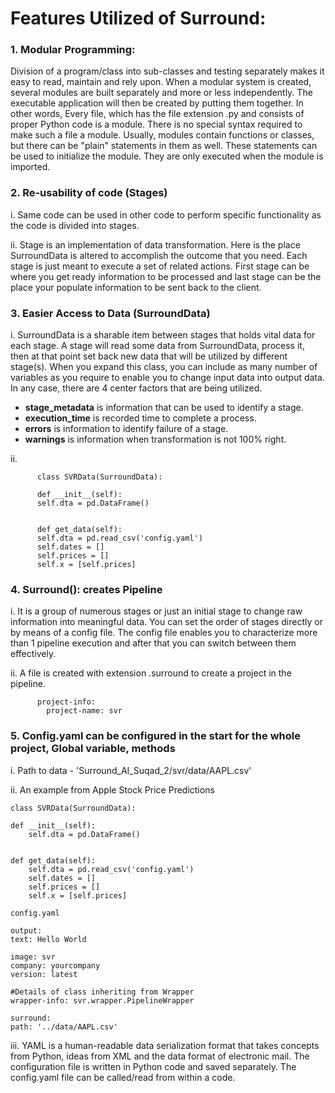 # Features Utilized of Surround:

### 1.	Modular Programming:

Division of a program/class into sub-classes and testing separately makes it easy to read, maintain and rely upon. When a modular system is created, several modules are built separately and more or less independently. The executable application will then be created by putting them together. In other words, Every file, which has the file extension .py and consists of proper Python code is a module. There is no special syntax required to make such a file a module. Usually, modules contain functions or classes, but there can be "plain" statements in them as well. These statements can be used to initialize the module. They are only executed when the module is imported. 


### 2.	Re-usability of code (Stages)

i. Same code can be used in other code to perform specific functionality as the code is divided into stages.

ii. Stage is an implementation of data transformation. Here is the place SurroundData is altered to accomplish the outcome that you need. Each stage is just meant to execute a set of related actions. First stage can be where you get ready information to be processed and last stage can be the place your populate information to be sent back to the client.


### 3.	Easier Access to Data (SurroundData)

i. SurroundData is a sharable item between stages that holds vital data for each stage. A stage will read some data from SurroundData, process it, then at that point set back new data that will be utilized by different stage(s). When you expand this class, you can include as many number of variables as you require to enable you to change input data into output data. In any case, there are 4 center factors that are being utilized.

- **stage_metadata** is information that can be used to identify a stage.
- **execution_time** is recorded time to complete a process.
- **errors** is information to identify failure of a stage.
- **warnings** is information when transformation is not 100% right.

ii.	
          
          class SVRData(SurroundData):

          def __init__(self):
          self.dta = pd.DataFrame()


          def get_data(self):
          self.dta = pd.read_csv('config.yaml')
          self.dates = []
          self.prices = []
          self.x = [self.prices]


### 4.	Surround(): creates Pipeline

i.	It is a group of numerous stages or just an initial stage to change raw information into meaningful data. You can set the order of stages directly or by means of a config file. The config file enables you to characterize more than 1 pipeline execution and after that you can switch between them effectively.

ii. A file is created with extension .surround to create a project in the pipeline.

          project-info:
            project-name: svr


### 5.	Config.yaml can be configured in the start for the whole project, Global variable, methods

i.	Path to data - 'Surround_AI_Suqad_2/svr/data/AAPL.csv'

ii.	An example from Apple Stock Price Predictions

    class SVRData(SurroundData):

    def __init__(self):
        self.dta = pd.DataFrame()


    def get_data(self):
        self.dta = pd.read_csv('config.yaml')
        self.dates = []
        self.prices = []
        self.x = [self.prices]


`config.yaml`

    output:
    text: Hello World

    image: svr
    company: yourcompany
    version: latest

    #Details of class inheriting from Wrapper
    wrapper-info: svr.wrapper.PipelineWrapper

    surround:
    path: '../data/AAPL.csv'

iii. YAML is a human-readable data serialization format that takes concepts from Python, ideas from XML and the data format of electronic mail. The configuration file is written in Python code and saved separately. The config.yaml file can be called/read from within a code.


